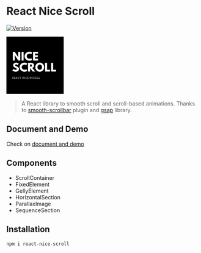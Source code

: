 # React Nice Scroll

<a href="https://www.npmjs.com/package/react-nice-scroll"><img src="https://img.shields.io/npm/v/react-nice-scroll.svg" alt="Version"></a>

<img src="./img/ns.png" alt="React Nice Scroll" width="150"/>

> A React library to smooth scroll and scroll-based animations.
> Thanks to [smooth-scrollbar](https://github.com/idiotWu/smooth-scrollbar) plugin and [gsap](https://github.com/greensock/GSAP) library.

## Document and Demo

Check on [document and demo](https://react-nice-scroll-docs.vercel.app/)

## Components

- ScrollContainer
- FixedElement
- GellyElement
- HorizontalSection
- ParallaxImage
- SequenceSection

## Installation

```bash
npm i react-nice-scroll
```
